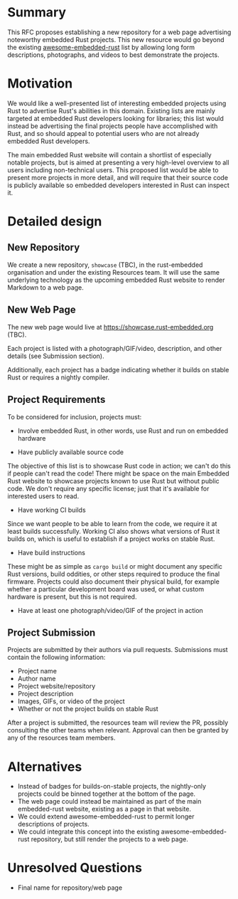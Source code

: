 # Summary
[summary]: #summary

This RFC proposes establishing a new repository for a web page advertising
noteworthy embedded Rust projects. This new resource would go beyond the
existing [awesome-embedded-rust] list by allowing long form
descriptions, photographs, and videos to best demonstrate the projects.

[awesome-embedded-rust]: https://github.com/rust-embedded/awesome-embedded-rust

# Motivation
[motivation]: #motivation

We would like a well-presented list of interesting embedded projects using Rust
to advertise Rust's abilities in this domain. Existing lists are mainly
targeted at embedded Rust developers looking for libraries; this list would
instead be advertising the final projects people have accomplished with Rust,
and so should appeal to potential users who are not already embedded Rust
developers.

The main embedded Rust website will contain a shortlist of especially notable
projects, but is aimed at presenting a very high-level overview to all users
including non-technical users. This proposed list would be able to present more
projects in more detail, and will require that their source code is publicly
available so embedded developers interested in Rust can inspect it.

# Detailed design
[design]: #detailed-design

## New Repository

We create a new repository, `showcase` (TBC), in the
rust-embedded organisation and under the existing Resources team. It will use
the same underlying technology as the upcoming embedded Rust website to render
Markdown to a web page.

## New Web Page

The new web page would live at https://showcase.rust-embedded.org (TBC).

Each project is listed with a photograph/GIF/video, description, and other
details (see Submission section).

Additionally, each project has a badge indicating whether it builds on stable
Rust or requires a nightly compiler.

## Project Requirements

To be considered for inclusion, projects must:

* Involve embedded Rust, in other words, use Rust and run on embedded hardware

* Have publicly available source code

The objective of this list is to showcase Rust code in action; we can't do this
if people can't read the code! There might be space on the main Embedded Rust
website to showcase projects known to use Rust but without public code. We
don't require any specific license; just that it's available for interested
users to read.

* Have working CI builds

Since we want people to be able to learn from the code, we require it at least
builds successfully. Working CI also shows what versions of Rust it builds on,
which is useful to establish if a project works on stable Rust.

* Have build instructions

These might be as simple as `cargo build` or might document any specific
Rust versions, build oddities, or other steps required to produce the
final firmware. Projects could also document their physical build, for example
whether a particular development board was used, or what custom hardware is
present, but this is not required.

* Have at least one photograph/video/GIF of the project in action

## Project Submission

Projects are submitted by their authors via pull requests. Submissions must
contain the following information:

* Project name
* Author name
* Project website/repository
* Project description
* Images, GIFs, or video of the project
* Whether or not the project builds on stable Rust

After a project is submitted, the resources team will review the PR, possibly
consulting the other teams when relevant. Approval can then be granted by any
of the resources team members.

# Alternatives

* Instead of badges for builds-on-stable projects, the nightly-only projects
  could be binned together at the bottom of the page.
* The web page could instead be maintained as part of the main embedded-rust
  website, existing as a page in that website.
* We could extend awesome-embedded-rust to permit longer descriptions of
  projects.
* We could integrate this concept into the existing awesome-embedded-rust
  repository, but still render the projects to a web page.

# Unresolved Questions
[unresolved]: #unresolved

* Final name for repository/web page
